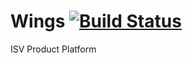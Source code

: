 Wings   [![Build Status](https://travis-ci.org/chamilpubudu/Wings.svg)](https://travis-ci.org/chamilpubudu/Wings)
=====

ISV Product Platform
